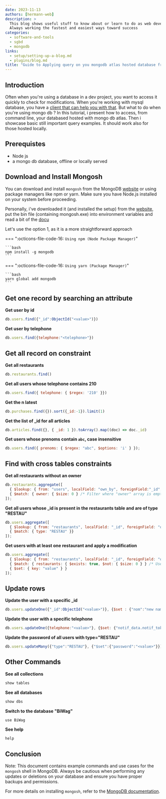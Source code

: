 ```yaml
---
date: 2023-11-13
authors: [hermann-web]
description: >
  This blog shows useful stuff to know about or learn to do as web developer or data scientist/engineer
  Always working the fastest and easiest ways toward success
categories:
  - software-and-tools
  - sgbd
  - mongodb
links:
  - setup/setting-up-a-blog.md
  - plugins/blog.md
title: "Guide to Applying query on you mongodb atlas hosted database from command line"
---
```


## Introduction
Often when you're using a database in a dev project, you want to access it quickly to check for modifications. When you're working with mysql database, you have a [client that can help you with that](../mysql/comprehensive-guide-to-installing-mysql-and-connecting-to-databases.md). But what to do when you're using mongo db ?
In this tutorial, i present how to access, from command line, your databased hosted with mongo db atlas. Then i showcase basic still important query examples.
It should work also for those hosted locally.

## Prerequistes
- Node js
- a mongo db database, offline or locally served

## Download and Install Mongosh

You can download and install `mongosh` from the MongoDB [website](https://www.mongodb.com/try/download/shell) or using package managers like npm or yarn. Make sure you have Node.js installed on your system before proceeding.

Personally, i've downloaded it (and installed the setup) from the [website](https://www.mongodb.com/try/download/shell), put the bin file (containing mongosh.exe) into environment variables and read a bit of the [docu](https://www.mongodb.com/docs/mongodb-shell/) 

Let's use the option 1, as it is a more straightforward approach

=== ":octicons-file-code-16: `Using npm (Node Package Manager)`"

    ```bash
    npm install -g mongodb
    ```

=== ":octicons-file-code-16: `Using yarn (Package Manager)`"

    ```bash
    yarn global add mongodb
    ```

<!-- more -->

## Get one record by searching an attribute 

**Get user by id**
```javascript
db.users.find({"_id":ObjectId("<value>")})
```

**Get user by telephone**
```javascript
db.users.find({telephone:"<telephone>"})
```

## Get all record on constraint

**Get all restaurants**
```javascript
db.restaurants.find()
```

**Get all users whose telephone contains 210**
```javascript
db.users.find({ telephone: { $regex: '210' }})
```

**Get the n latest**
```javascript
db.purchases.find({}).sort({_id:-1}).limit(1)
```

**Get the list of _id for all articles**
```javascript
db.articles.find({}, { _id: 1 }).toArray().map((doc) => doc._id)
```

**Get users whose prenoms contain `abc`, case insensitive**
```javascript
db.users.find({ prenoms: { $regex: "abc", $options: 'i' } });
```

## Find with cross tables constraints

**Get all restaurants without an owner**
```javascript
db.restaurants.aggregate([
  { $lookup: { from: "users", localField: "own_by", foreignField:"_id", as: "owner" } },
  { $match: { owner: { $size: 0 } /* Filter where "owner" array is empty, meaning no matching user found*/ } }
]);
```

**Get all users whose _id is present in the restaurants table and are of type "RESTAU"**
```javascript
db.users.aggregate([
  { $lookup: { from: "restaurants", localField: "_id", foreignField: "own_by", as: "restau" }},
  { $match: { type: "RESTAU" }}
]);
```

**Get users with at least one restaurant and apply a modification**
```javascript
db.users.aggregate([
  { $lookup: { from: "restaurants", localField: "_id", foreignField: "own_by", as: "restaurants" } },
  { $match: { restaurants: { $exists: true, $not: { $size: 0 } } /* Users with at least one restaurant*/ } },
  { $set: { key: "value" } }
]);
```

## Update rows

**Update the user with a specific _id**
```javascript
db.users.updateOne({"_id":ObjectId("<value>")}, {$set : {"nom":"new name"}})
```

**Update the user with a specific telephone**
```javascript
db.users.updateOne({telephone:"<value>"}, {$set: {"notif_data.notif_token":"<value>"}})
```

**Update the password of all users with type="RESTAU"**
```javascript
db.users.updateMany({"type":"RESTAU"}, {"$set":{"password":"<value>"}})
```

## Other Commands

**See all collections**
```javascript
show tables
```

**See all databases**
```javascript
show dbs
```

**Switch to the database "BiWag"**
```javascript
use BiWag
```

**See help**
```javascript
help
```

## Conclusion
Note: This document contains example commands and use cases for the `mongosh` shell in MongoDB. Always be cautious when performing any updates or deletions on your database and ensure you have proper backups and permissions.

For more details on installing `mongosh`, refer to the [MongoDB documentation](https://docs.mongodb.com/mongodb-shell/install/).
